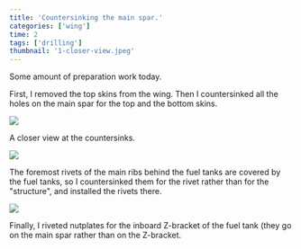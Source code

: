 ```yaml
---
title: 'Countersinking the main spar.'
categories: ['wing']
time: 2
tags: ['drilling']
thumbnail: '1-closer-view.jpeg'
---
```


Some amount of preparation work today.

<!-- more -->

First, I removed the top skins from the wing. Then I countersinked all the holes on the main spar for the top and the bottom skins.

![](./0-main-spar-countersinked.jpeg)

A closer view at the countersinks.

![](./1-closer-view.jpeg)

The foremost rivets of the main ribs behind the fuel tanks are covered by the fuel tanks, so I countersinked them for the rivet rather than for the "structure", and installed the rivets there.

![](./2-hidden-rivets.jpeg)

Finally, I riveted nutplates for the inboard Z-bracket of the fuel tank (they go on the main spar rather than on the Z-bracket.